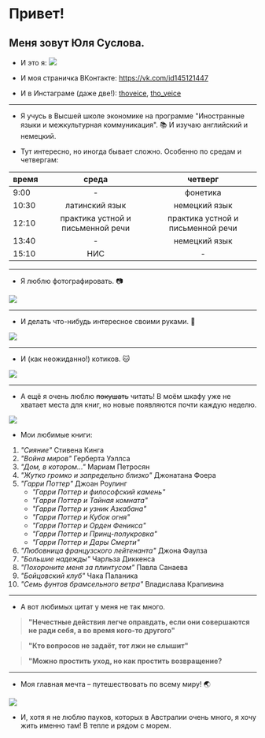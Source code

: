 # Привет! 

## Меня зовут Юля Суслова.

+ И это я: 
![ ](https://pp.userapi.com/c837530/v837530540/4ccb9/y3RabJsWvhs.jpg "-")

+ И моя страничка ВКонтакте: <https://vk.com/id145121447>

+ И в Инстаграме (даже две!): [thoveice](https://www.instagram.com/thoveice "мой инстаграм"), [tho_veice](https://www.instagram.com/tho_veice "мой инстаграм-2")

***

+ Я учусь в Высшей школе экономике на программе "Иностранные языки и межкультурная коммуникация". :books: И изучаю английский и немецкий.

+ Тут интересно, но иногда бывает сложно. 
Особенно по средам и четвергам:

время |среда|четверг
:---|:---:|:---:
9:00|-|фонетика
10:30|латинский язык|немецкий язык
12:10|практика устной и письменной речи|практика устной и письменной речи
13:40|-|немецкий язык
15:10|НИС|-

* * *

+ Я люблю фотографировать. :camera:

![ ](http://oboi-dlja-stola.ru/file/1610/760x0/16:9/Кот-и-фотоаппарат.jpg "-")

***

+ И делать что-нибудь интересное своими руками. :open_hands:

![ ](https://i1.wallbox.ru/wallpapers/main/201531/74952eec142177f.jpg "-")

***

+ И (как неожиданно!) котиков. :cat:

![ ](http://kotemot.com/uploads/images/00/00/05/2014/07/27/bd514a.jpg "-")

***

+ А ещё я очень люблю ~~покушать~~ читать! В моём шкафу уже не хватает места для книг, но новые появляются почти каждую неделю. 

![ ](http://kirovnet.ru/files/img/news/91219/70326.jpg "-")

+ Мои любимые книги:
1. *"Сияние"* Стивена Кинга
2. *"Война миров"* Герберта Уэллса
3. *"Дом, в котором..."* Мариам Петросян
4. *"Жутко громко и запредельно близко"* Джонатана Фоера
5. *"Гарри Поттер"* Джоан Роулинг
   - *"Гарри Поттер и философский камень"*
   - *"Гарри Поттер и Тайная комната"*
   - *"Гарри Поттер и узник Азкабана"*
   - *"Гарри Поттер и Кубок огня"*
   - *"Гарри Поттер и Орден Феникса"*
   - *"Гарри Поттер и Принц-полукровка"*
   - *"Гарри Поттер и Дары Смерти"*
6. *"Любовница французского лейтенанта"* Джона Фаулза
7. *"Большие надежды"* Чарльза Диккенса
8. *"Похороните меня за плинтусом"* Павла Санаева
9. *"Бойцовский клуб"* Чака Паланика
10. *"Семь фунтов брамсельного ветра"* Владислава Крапивина

***

+ А вот любимых цитат у меня не так много. 

> **"Нечестные действия легче оправдать, если они совершаются не ради себя, а во время кого-то другого"**

> **"Кто вопросов не задаёт, тот лжи не слышит"**

> **"Можно простить уход, но как простить возвращение?**

***

+ Моя главная мечта – путешествовать по всему миру! :earth_asia:

![ ](https://cs.pikabu.ru/post_img/2014/01/07/11/1389116853_1058751523.jpg "-")

+ И, хотя я не люблю пауков, которых в Австралии очень много, я хочу жить именно там! В тепле и рядом с морем. 




